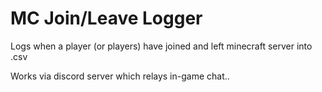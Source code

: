 # MC Join/Leave Logger
Logs when a player (or players) have joined and left minecraft server into .csv 

Works via discord server which relays in-game chat..

